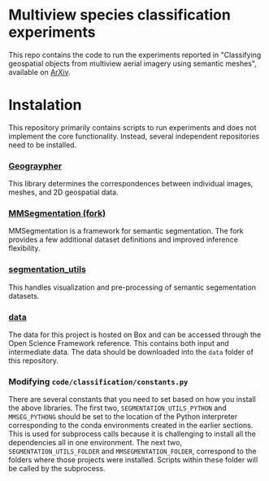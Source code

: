 # Multiview species classification experiments
This repo contains the code to run the experiments reported in "Classifying geospatial objects from multiview aerial imagery using semantic meshes", available on [ArXiv](https://arxiv.org/abs/2405.09544).

# Instalation
This repository primarily contains scripts to run experiments and does not implement the core functionality. Instead, several independent repositories need to be installed. 

### [Geograypher](https://github.com/open-forest-observatory/geograypher)
This library determines the correspondences between individual images, meshes, and 2D geospatial data. 

### [MMSegmentation (fork)](https://github.com/open-forest-observatory/mmsegmentation)
MMSegmentation is a framework for semantic segmentation. The fork provides a few additional dataset definitions and improved inference flexibility.

### [segmentation_utils](https://github.com/open-forest-observatory/segmentation_utils)
This handles visualization and pre-processing of semantic segementation datasets.

### [data](https://osf.io/6snfq/)
The data for this project is hosted on Box and can be accessed through the Open Science Framework reference. This contains both input and intermediate data. The data should be downloaded into the `data` folder of this repository.

### Modifying `code/classification/constants.py`
There are several constants that you need to set based on how you install the above libraries. The first two, `SEGMENTATION_UTILS_PYTHON` and `MMSEG_PYTHONG` should be set to the location of the Python interpreter corresponding to the conda environments created in the earlier sections. This is used for subprocess calls because it is challenging to install all the dependencies all in one environment. The next two,  `SEGMENTATION_UTILS_FOLDER` and `MMSEGMENTATION_FOLDER`, correspond to the folders where those projects were installed. Scripts within these folder will be called by the subprocess. 


